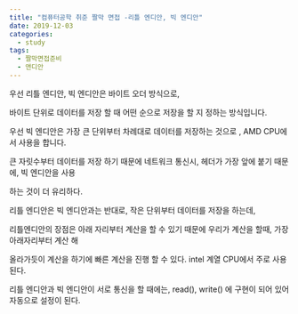 ```yaml
---
title: "컴퓨터공학 취준 짤막 면접 -리틀 엔디안, 빅 엔디안"
date: 2019-12-03
categories: 
  - study
tags: 
  - 짤막면접준비
  - 앤디안
---
```


우선 리틀 엔디안, 빅 엔디안은 바이트 오더 방식으로,

바이트 단위로 데이터를 저장 할 때 어떤 순으로 저장을 할 지 정하는 방식입니다. 

우선 빅 엔디안은 가장 큰 단위부터 차례대로 데이터를 저장하는 것으로 , AMD CPU에서 사용을 합니다.

큰 자릿수부터 데이터를 저장 하기 때문에 네트워크 통신시, 헤더가 가장 앞에 붙기 때문에, 빅 엔디안을 사용

하는 것이 더 유리하다.

리틀 엔디안은 빅 엔디안과는 반대로, 작은 단위부터 데이터를 저장을 하는데, 

리틀엔디안의 장점은 아래 자리부터 계산을 할 수 있기 때문에 우리가 계산을 할때, 가장 아래자리부터 계산 해 

올라가듯이 계산을 하기에 빠른 계산을 진행 할 수 있다. intel 계열 CPU에서 주로 사용 된다. 


리틀 엔디안과 빅 엔디안이 서로 통신을 할 때에는, read(), write() 에 구현이 되어 있어 자동으로 설정이 된다. 
